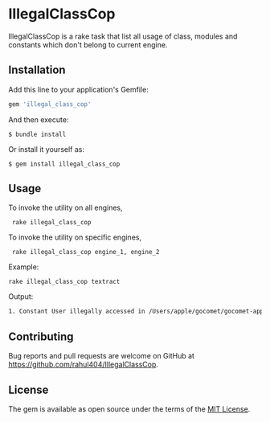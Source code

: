 # IllegalClassCop

IllegalClassCop is a rake task that list all usage of class, modules and constants which don't belong to current engine.


## Installation

Add this line to your application's Gemfile:

```ruby
gem 'illegal_class_cop'
```

And then execute:

    $ bundle install

Or install it yourself as:

    $ gem install illegal_class_cop

## Usage

To invoke the utility on all engines, 
```
 rake illegal_class_cop
```
To invoke the utility on specific engines, 
```
 rake illegal_class_cop engine_1, engine_2
```

Example:
```
rake illegal_class_cop textract
```
Output:
```dockerfile
1. Constant User illegally accessed in /Users/apple/gocomet/gocomet-app/apps/invoice/spec/interfaces/textract/name_mapper_spec.rb
```


## Contributing

Bug reports and pull requests are welcome on GitHub at https://github.com/rahul404/IllegalClassCop.


## License

The gem is available as open source under the terms of the [MIT License](https://opensource.org/licenses/MIT).
